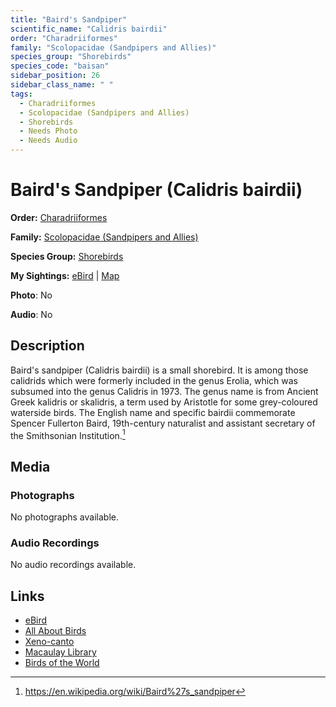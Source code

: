```yaml
---
title: "Baird's Sandpiper"
scientific_name: "Calidris bairdii"
order: "Charadriiformes"
family: "Scolopacidae (Sandpipers and Allies)"
species_group: "Shorebirds"
species_code: "baisan"
sidebar_position: 26
sidebar_class_name: " "
tags: 
  - Charadriiformes
  - Scolopacidae (Sandpipers and Allies)
  - Shorebirds
  - Needs Photo
  - Needs Audio
---
```


# Baird's Sandpiper (Calidris bairdii)

**Order:** [Charadriiformes](/tags/charadriiformes)

**Family:** [Scolopacidae (Sandpipers and Allies)](/tags/scolopacidae-sandpipers-and-allies)

**Species Group:** [Shorebirds](/tags/shorebirds)

**My Sightings:** [eBird](https://ebird.org/lifelist?r=world&time=life&spp=baisan) | [Map](/map?species_code=baisan)

**Photo**: No 

**Audio**: No

## Description
Baird's sandpiper (Calidris bairdii) is a small shorebird. It is among those calidrids which were formerly included in the genus Erolia, which was subsumed into the genus Calidris in 1973. The genus name is from Ancient Greek kalidris or skalidris, a term used by Aristotle for some grey-coloured waterside birds. The English name and specific bairdii commemorate Spencer Fullerton Baird, 19th-century naturalist and assistant secretary of the Smithsonian Institution.[^1]

[^1]: https://en.wikipedia.org/wiki/Baird%27s_sandpiper

## Media
### Photographs
No photographs available.

### Audio Recordings
No audio recordings available.

## Links
* [eBird](https://ebird.org/species/baisan) 
* [All About Birds](https://www.allaboutbirds.org/guide/baisan) 
* [Xeno-canto](https://www.xeno-canto.org/species/calidris-bairdii) 
* [Macaulay Library](https://search.macaulaylibrary.org/catalog?taxonCode=baisan&sort=rating_rank_desc)
* [Birds of the World](https://birdsoftheworld.org/bow/species/baisan)
